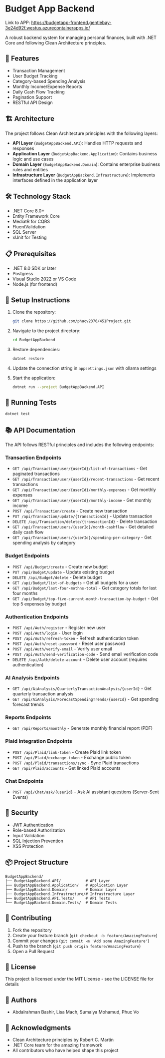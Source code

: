 # Budget App Backend

Link to APP: https://budgetapp-frontend.gentlebay-3e24d92f.westus.azurecontainerapps.io/

A robust backend system for managing personal finances, built with .NET Core and following Clean Architecture principles.

## 🚀 Features

- Transaction Management
- User Budget Tracking
- Category-based Spending Analysis
- Monthly Income/Expense Reports
- Daily Cash Flow Tracking
- Pagination Support
- RESTful API Design

## 🏗️ Architecture

The project follows Clean Architecture principles with the following layers:

- **API Layer** (`BudgetAppBackend.API`): Handles HTTP requests and responses
- **Application Layer** (`BudgetAppBackend.Application`): Contains business logic and use cases
- **Domain Layer** (`BudgetAppBackend.Domain`): Contains enterprise business rules and entities
- **Infrastructure Layer** (`BudgetAppBackend.Infrastructure`): Implements interfaces defined in the application layer

## 🛠️ Technology Stack

- .NET Core 8.0+
- Entity Framework Core
- MediatR for CQRS
- FluentValidation
- SQL Server
- xUnit for Testing

## 📋 Prerequisites

- .NET 8.0 SDK or later
- Postgress
- Visual Studio 2022 or VS Code
- Node.js (for frontend)

## 🔧 Setup Instructions

1. Clone the repository:
   ```bash
   git clone https://github.com/phucv2376/451Project.git
   ```

2. Navigate to the project directory:
   ```bash
   cd BudgetAppBackend
   ```

3. Restore dependencies:
   ```bash
   dotnet restore
   ```

4. Update the connection string in `appsettings.json` with ollama settings


6. Start the application:
   ```bash
   dotnet run --project BudgetAppBackend.API
   ```

## 🧪 Running Tests

```bash
dotnet test
```

## 📚 API Documentation

The API follows RESTful principles and includes the following endpoints:

### Transaction Endpoints
- `GET /api/Transaction/user/{userId}/list-of-transactions` - Get paginated transactions
- `GET /api/Transaction/user/{userId}/recent-transactions` - Get recent transactions
- `GET /api/Transaction/user/{userId}/monthly-expenses` - Get monthly expenses
- `GET /api/Transaction/user/{userId}/monthly-income` - Get monthly income
- `POST /api/Transaction/create` - Create new transaction
- `PUT /api/Transaction/update/{transactionId}` - Update transaction
- `DELETE /api/Transaction/delete/{transactionId}` - Delete transaction
- `GET /api/Transaction/users/{userId}/month-cashflow` - Get detailed daily cash flow
- `GET /api/Transaction/users/{userId}/spending-per-category` - Get spending analysis by category

### Budget Endpoints
- `POST /api/Budget/create` - Create new budget
- `PUT /api/Budget/update` - Update existing budget
- `DELETE /api/Budget/delete` - Delete budget
- `GET /api/Budget/list-of-budgets` - Get all budgets for a user
- `GET /api/Budget/last-four-mothns-total` - Get category totals for last four months
- `GET /api/Budget/top-five-current-month-transaction-by-budget` - Get top 5 expenses by budget

### Authentication Endpoints
- `POST /api/Auth/register` - Register new user
- `POST /api/Auth/login` - User login
- `POST /api/Auth/refresh-token` - Refresh authentication token
- `POST /api/Auth/reset-password` - Reset user password
- `POST /api/Auth/verify-email` - Verify user email
- `POST /api/Auth/send-verification-code` - Send email verification code
- `DELETE /api/Auth/delete-account` - Delete user account (requires authentication)

### AI Analysis Endpoints
- `GET /api/AiAnalysis/QuarterlyTransactionAnalysis/{userId}` - Get quarterly transaction analysis
- `GET /api/AiAnalysis/ForecastSpendingTrends/{userId}` - Get spending forecast trends

### Reports Endpoints
- `GET /api/Reports/monthly` - Generate monthly financial report (PDF)

### Plaid Integration Endpoints
- `POST /api/Plaid/link-token` - Create Plaid link token
- `POST /api/Plaid/exchange-token` - Exchange public token
- `POST /api/Plaid/transactions/sync` - Sync Plaid transactions
- `GET /api/Plaid/accounts` - Get linked Plaid accounts

### Chat Endpoints
- `POST /api/Chat/ask/{userId}` - Ask AI assistant questions (Server-Sent Events)

## 🔐 Security

- JWT Authentication
- Role-based Authorization
- Input Validation
- SQL Injection Prevention
- XSS Protection

## 📦 Project Structure

```
BudgetAppBackend/
├── BudgetAppBackend.API/           # API Layer
├── BudgetAppBackend.Application/   # Application Layer
├── BudgetAppBackend.Domain/        # Domain Layer
├── BudgetAppBackend.Infrastructure/# Infrastructure Layer
├── BudgetAppBackend.API.Tests/     # API Tests
└── BudgetAppBackend.Domain.Tests/  # Domain Tests
```

## 🤝 Contributing

1. Fork the repository
2. Create your feature branch (`git checkout -b feature/AmazingFeature`)
3. Commit your changes (`git commit -m 'Add some AmazingFeature'`)
4. Push to the branch (`git push origin feature/AmazingFeature`)
5. Open a Pull Request

## 📝 License

This project is licensed under the MIT License - see the LICENSE file for details

## 👥 Authors

- Abdalrahman Bashir, Lisa Mach, Sumaiya Mohamud, Phuc Vo

## 🙏 Acknowledgments

- Clean Architecture principles by Robert C. Martin
- .NET Core team for the amazing framework
- All contributors who have helped shape this project
